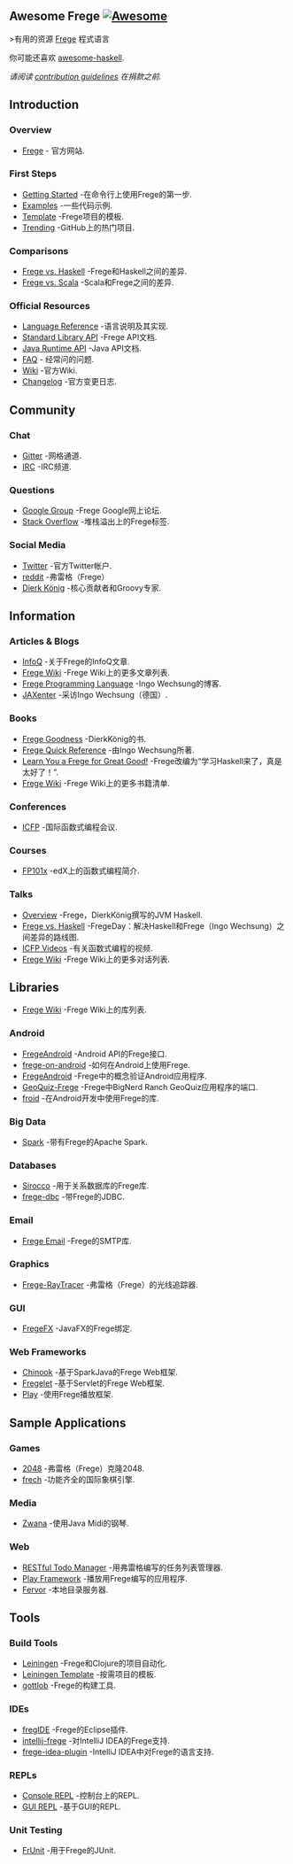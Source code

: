 <div class="github-widget" data-repo="sfischer13/awesome-frege"></div>

<!--lint disable double-link-->

## Awesome Frege [![Awesome](https://awesome.re/badge.svg)](https://awesome.re)

&gt;有用的资源 [Frege](https://github.com/Frege/frege) 程式语言

你可能还喜欢 [awesome-haskell](https://github.com/krispo/awesome-haskell).

*请阅读 [contribution guidelines](https://github.com/sfischer13/awesome-frege/blob/master/contributing.md) 在捐款之前.*


<!-- START doctoc generated TOC please keep comment here to allow auto update -->
<!-- DON'T EDIT THIS SECTION, INSTEAD RE-RUN doctoc TO UPDATE -->


<!-- END doctoc generated TOC please keep comment here to allow auto update -->

## Introduction

### Overview

- [Frege](https://github.com/Frege/frege) - 官方网站.

### First Steps

- [Getting Started](https://github.com/Frege/frege/wiki/Getting-Started) -在命令行上使用Frege的第一步.
- [Examples](https://github.com/Frege/frege/tree/master/examples) -一些代码示例.
- [Template](https://github.com/tfausak/fregexample) -Frege项目的模板.
- [Trending](https://github.com/trending?l=frege) -GitHub上的热门项目.

### Comparisons

- [Frege vs. Haskell](https://github.com/Frege/frege/wiki/Differences-between-Frege-and-Haskell) -Frege和Haskell之间的差异.
- [Frege vs. Scala](https://stackoverflow.com/questions/17905322/what-are-the-main-differences-between-scala-and-frege-in-programming-paradigms) -Scala和Frege之间的差异.

### Official Resources

- [Language Reference](http://www.frege-lang.org/doc/Language.pdf) -语言说明及其实现.
- [Standard Library API](http://www.frege-lang.org/doc/fregedoc.html) -Frege API文档.
- [Java Runtime API](http://www.frege-lang.org/doc/index.html) -Java API文档.
- [FAQ](https://github.com/Frege/frege/wiki/Frequently-Asked-Questions) - 经常问的问题.
- [Wiki](https://github.com/Frege/frege/wiki) -官方Wiki.
- [Changelog](https://github.com/Frege/frege/wiki/New-or-Changed-Features) -官方变更日志.

## Community

### Chat

- [Gitter](https://gitter.im/Frege/frege) -网格通道.
- [IRC](https://webchat.freenode.net/?channels=%23frege) -IRC频道.

### Questions

- [Google Group](https://groups.google.com/forum/#!forum/frege-programming-language) -Frege Google网上论坛.
- [Stack Overflow](https://stackoverflow.com/questions/tagged/frege) -堆栈溢出上的Frege标签.

### Social Media

- [Twitter](https://twitter.com/fregelang) -官方Twitter帐户.
- [reddit](https://www.reddit.com/r/frege/) -弗雷格（Frege）
- [Dierk König](https://twitter.com/mittie) -核心贡献者和Groovy专家.

## Information

### Articles & Blogs

- [InfoQ](https://www.infoq.com/news/2015/08/frege-haskell-for-jvm) -关于Frege的InfoQ文章.
- [Frege Wiki](https://github.com/Frege/frege/wiki/Articles) -Frege Wiki上的更多文章列表.
- [Frege Programming Language](http://fregepl.blogspot.com) -Ingo Wechsung的博客.
- [JAXenter](https://jaxenter.de/frege-haskell-jvm-54617) -采访Ingo Wechsung（德国）.

### Books

- [Frege Goodness](https://www.gitbook.com/book/dierk/fregegoodness/details) -DierkKönig的书.
- [Frege Quick Reference](https://www.gitbook.com/book/ingo60/frege-quick-reference/details) -由Ingo Wechsung所著.
- [Learn You a Frege for Great Good!](https://github.com/y-taka-23/learn-you-a-frege) -Frege改编为“学习Haskell来了，真是太好了！”.
- [Frege Wiki](https://github.com/Frege/frege/wiki/Books) -Frege Wiki上的更多书籍清单.

### Conferences

- [ICFP](http://www.icfpconference.org/) -国际函数式编程会议.

### Courses

- [FP101x](https://www.edx.org/course/introduction-functional-programming-delftx-fp101x-0) -edX上的函数式编程简介.

### Talks

- [Overview](https://www.youtube.com/watch?v=1P1-HXNfFPc) -Frege，DierkKönig撰写的JVM Haskell.
- [Frege vs. Haskell](https://www.youtube.com/watch?v=o2qwNlVeyA4) -FregeDay：解决Haskell和Frege（Ingo Wechsung）之间差异的路线图.
- [ICFP Videos](https://www.youtube.com/channel/UCwRL68qZFfub1Ep1EScfmBw) -有关函数式编程的视频.
- [Frege Wiki](https://github.com/Frege/frege/wiki/Talks) -Frege Wiki上的更多对话列表.

## Libraries

- [Frege Wiki](https://github.com/Frege/frege/wiki/Libraries) -Frege Wiki上的库列表.

### Android

- [FregeAndroid](https://github.com/trilogysci/FregeAndroid) -Android API的Frege接口.
- [frege-on-android](https://github.com/ppelleti/frege-on-android) -如何在Android上使用Frege.
- [FregeAndroid](https://github.com/mchav/FregeAndroid) -Frege中的概念验证Android应用程序.
- [GeoQuiz-Frege](https://github.com/mchav/GeoQuiz-Frege) -Frege中BigNerd Ranch GeoQuiz应用程序的端口.
- [froid](https://github.com/mchav/froid) -在Android开发中使用Frege的库.

### Big Data

- [Spark](https://github.com/sw1sh/frege-spark) -带有Frege的Apache Spark.

### Databases

- [Sirocco](https://github.com/fregelab/sirocco) -用于关系数据库的Frege库.
- [frege-dbc](https://github.com/DellCliff/frege-dbc) -带Frege的JDBC.

### Email

- [Frege Email](https://github.com/y-taka-23/frege-email) -Frege的SMTP库.

### Graphics

- [Frege-RayTracer](https://github.com/mchav/Frege-RayTracer) -弗雷格（Frege）的光线追踪器.

### GUI

- [FregeFX](https://github.com/Frege/FregeFX) -JavaFX的Frege绑定.

### Web Frameworks

- [Chinook](https://github.com/fregelab/chinook) -基于SparkJava的Frege Web框架.
- [Fregelet](https://github.com/mmhelloworld/fregelet) -基于Servlet的Frege Web框架.
- [Play](https://github.com/mmhelloworld/hello-play-frege) -使用Frege播放框架.

## Sample Applications

### Games

- [2048](https://github.com/tfausak/fr2048) -弗雷格（Frege）克隆2048.
- [frech](https://github.com/Ingo60/frech) -功能齐全的国际象棋引擎.

### Media

- [Zwana](https://github.com/mchav/Zwana) -使用Java Midi的钢琴.

### Web

- [RESTful Todo Manager](https://github.com/y-taka-23/restful-todo) -用弗雷格编写的任务列表管理器.
- [Play Framework](https://github.com/mmhelloworld/hello-play-frege) -播放用Frege编写的应用程序.
- [Fervor](https://github.com/mchav/fervor) -本地目录服务器.

## Tools

### Build Tools

- [Leiningen](http://leiningen.org/) -Frege和Clojure的项目自动化.
- [Leiningen Template](https://github.com/Frege/frege-lein-template) -按需项目的模板.
- [gottlob](https://github.com/mchav/gottlob) -Frege的构建工具.

### IDEs

- [fregIDE](https://github.com/Frege/eclipse-plugin/wiki/fregIDE-Tutorial) -Frege的Eclipse插件.
- [intellij-frege](https://github.com/carymrobbins/intellij-frege) -对IntelliJ IDEA的Frege支持.
- [frege-idea-plugin](https://github.com/Dierk/frege-idea-plugin) -IntelliJ IDEA中对Frege的语言支持.

### REPLs

- [Console REPL](https://github.com/Frege/frege-repl) -控制台上的REPL.
- [GUI REPL](https://github.com/Dierk/frepl-gui) -基于GUI的REPL.

### Unit Testing

- [FrUnit](https://github.com/melrief/FrUnit) -用于Frege的JUnit.
